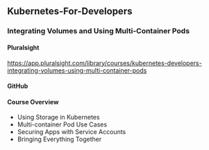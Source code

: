 ## Kubernetes-For-Developers
### Integrating Volumes and Using Multi-Container Pods

#### Pluralsight
https://app.pluralsight.com/library/courses/kubernetes-developers-integrating-volumes-using-multi-container-pods

#### GitHub


#### Course Overview
- Using Storage in Kubernetes
- Multi-container Pod Use Cases
- Securing Apps with Service Accounts
- Bringing Everything Together
